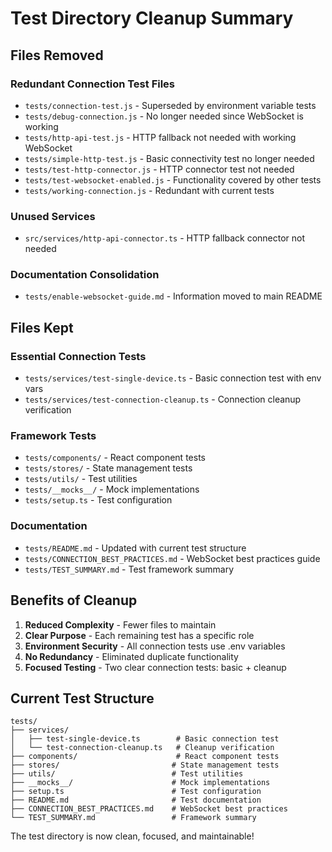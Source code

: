 # Test Directory Cleanup Summary

## Files Removed

### Redundant Connection Test Files

- `tests/connection-test.js` - Superseded by environment variable tests
- `tests/debug-connection.js` - No longer needed since WebSocket is working
- `tests/http-api-test.js` - HTTP fallback not needed with working WebSocket
- `tests/simple-http-test.js` - Basic connectivity test no longer needed
- `tests/test-http-connector.js` - HTTP connector test not needed
- `tests/test-websocket-enabled.js` - Functionality covered by other tests
- `tests/working-connection.js` - Redundant with current tests

### Unused Services

- `src/services/http-api-connector.ts` - HTTP fallback connector not needed

### Documentation Consolidation

- `tests/enable-websocket-guide.md` - Information moved to main README

## Files Kept

### Essential Connection Tests

- `tests/services/test-single-device.ts` - Basic connection test with env vars
- `tests/services/test-connection-cleanup.ts` - Connection cleanup verification

### Framework Tests

- `tests/components/` - React component tests
- `tests/stores/` - State management tests
- `tests/utils/` - Test utilities
- `tests/__mocks__/` - Mock implementations
- `tests/setup.ts` - Test configuration

### Documentation

- `tests/README.md` - Updated with current test structure
- `tests/CONNECTION_BEST_PRACTICES.md` - WebSocket best practices guide
- `tests/TEST_SUMMARY.md` - Test framework summary

## Benefits of Cleanup

1. **Reduced Complexity** - Fewer files to maintain
2. **Clear Purpose** - Each remaining test has a specific role
3. **Environment Security** - All connection tests use .env variables
4. **No Redundancy** - Eliminated duplicate functionality
5. **Focused Testing** - Two clear connection tests: basic + cleanup

## Current Test Structure

```
tests/
├── services/
│   ├── test-single-device.ts        # Basic connection test
│   └── test-connection-cleanup.ts   # Cleanup verification
├── components/                      # React component tests
├── stores/                         # State management tests
├── utils/                          # Test utilities
├── __mocks__/                      # Mock implementations
├── setup.ts                        # Test configuration
├── README.md                       # Test documentation
├── CONNECTION_BEST_PRACTICES.md    # WebSocket best practices
└── TEST_SUMMARY.md                 # Framework summary
```

The test directory is now clean, focused, and maintainable!
